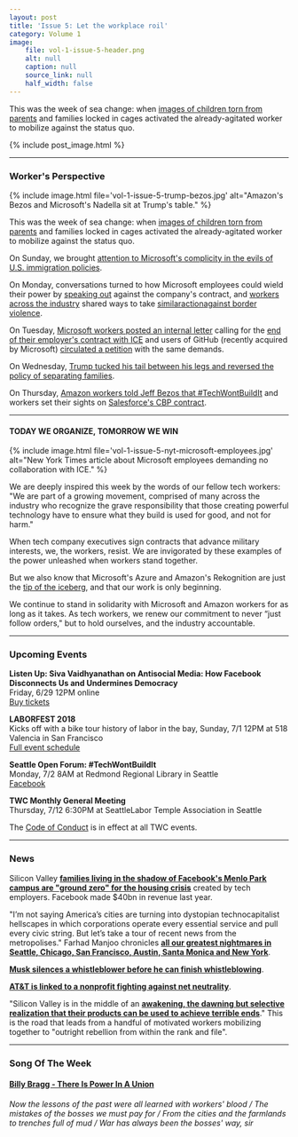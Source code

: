 ```yaml
---
layout: post
title: 'Issue 5: Let the workplace roil'
category: Volume 1
image:
    file: vol-1-issue-5-header.png
    alt: null
    caption: null
    source_link: null
    half_width: false
---
```


<!-- Content imported from: https://eepurl.com/dyhXiT -->

This was the week of sea change: when [images of children torn from parents](https://www.thedailybeast.com/defense-contractors-cashing-in-on-immigrant-kids-detention?ref=scroll)&nbsp;and families locked in cages activated the already-agitated worker to mobilize against the status quo.

<!--excerpt-->

{% include post_image.html %}

***

### Worker's Perspective

{% include image.html
    file='vol-1-issue-5-trump-bezos.jpg'
    alt="Amazon's Bezos and Microsoft's Nadella sit at Trump's table."
%}

This was the week of sea change: when [images of children torn from parents](https://www.thedailybeast.com/defense-contractors-cashing-in-on-immigrant-kids-detention?ref=scroll)&nbsp;and families locked in cages activated the already-agitated worker to mobilize against the status quo.  
  
On Sunday, we brought [attention to Microsoft's complicity in the evils of U.S. immigration policies](https://www.wired.com/story/microsofts-ethical-reckoning-is-here/).&nbsp;  
  
On Monday, conversations turned to how Microsoft employees could wield their power by&nbsp;[speaking out](https://www.notesfrombelow.org/article/building-worker-power-at-microsoft) against the company's contract, and [workers across the industry](https://www.prnewswire.com/news-releases/us-customs-and-border-protection-agency-selects-salesforce-as-digital-modernization-platform-300608614.html)&nbsp;shared ways to take&nbsp;[similar](https://www.deps.co/blog/it-takes-a-village-to-separate-a-family/)[action](https://www.deps.co/blog/it-takes-a-village-to-separate-a-family/)[against border violence](https://www.deps.co/blog/it-takes-a-village-to-separate-a-family/).  
  
On Tuesday,&nbsp;[Microsoft workers posted an internal letter](https://gizmodo.com/microsoft-employees-pressure-leadership-to-cancel-ice-c-1826965297)&nbsp;calling for the [end of their employer's contract with ICE](https://thehill.com/policy/technology/393358-microsoft-employees-dissatisfied-by-ceo-response-plan-action-against-ice)&nbsp;and users of GitHub (recently acquired by Microsoft) [circulated a petition](https://github.com/selfagency/microsoft-drop-ice/blob/master/README.md) with the same demands.&nbsp;  
  
On Wednesday,&nbsp;[Trump tucked his tail between his legs and reversed the policy of separating families](https://gizmodo.com/microsoft-employees-pressure-leadership-to-cancel-ice-c-1826965297).  
  
On Thursday,&nbsp;[Amazon workers told Jeff Bezos that #TechWontBuildIt](https://gizmodo.com/amazon-workers-demand-jeff-bezos-cancel-face-recognitio-1827037509)&nbsp;and workers set their sights on [Salesforce's CBP contract](https://www.motherjones.com/politics/2018/06/tech-ice-immigration-family-separation-trump-microsoft-salesforce/).  

***

#### TODAY WE ORGANIZE, TOMORROW WE WIN

{% include image.html
    file='vol-1-issue-5-nyt-microsoft-employees.jpg'
    alt="New York Times article about Microsoft employees demanding no collaboration with ICE."
%}

We are deeply inspired this week by the words of our fellow tech workers: "We are part of a growing movement, comprised of many across the industry who recognize the grave responsibility that those creating powerful technology have to ensure what they build is used for good, and not for harm."  
  
When tech company executives sign contracts that advance military interests, we, the workers, resist. We are invigorated by these examples of the power unleashed when workers stand together.&nbsp;  
  
But we also know that Microsoft's Azure and Amazon's Rekognition are just the [tip of the iceberg](https://www.differenceengines.com/?p=1163), and that our work is only beginning.&nbsp;  
  
We continue to stand in solidarity with Microsoft and Amazon workers for as long as it takes. As tech workers, we renew our commitment to never “just follow orders," but to hold ourselves, and the industry accountable.&nbsp;

***

###  Upcoming Events

 **Listen Up: Siva Vaidhyanathan on Antisocial Media: How Facebook Disconnects Us and Undermines Democracy**  
Friday, 6/29 12PM online  
[Buy tickets](https://listenup.tech/talks/siva-vaidhyanathan)  
  
**LABORFEST 2018**  
Kicks off with a bike tour history of labor in the bay,&nbsp;Sunday, 7/1 12PM at 518 Valencia in San Francisco  
[Full event schedule](https://www.laborfest.net/wp/)  
  
**Seattle Open Forum: #TechWontBuildIt**  
Monday, 7/2 8AM at Redmond Regional Library in Seattle  
[F](https://www.laborfest.net/wp/)[acebook](https://www.facebook.com/events/180355522811809/)  
  
**TWC Monthly General Meeting**  
Thursday, 7/12 6:30PM at SeattleLabor Temple Association in Seattle&nbsp;

The [Code of Conduct](https://techworkerscoalition.org/community-guide/) is in effect at all TWC events.

***

###  News

Silicon Valley [**families living in the shadow of Facebook's Menlo Park campus are "ground zero" for the housing crisis**](https://www.theguardian.com/technology/2018/jun/20/facebook-silicon-valley-housing-crisis-families-pushed-out?CMP=Share_AndroidApp_Slack) created by tech employers. Facebook made $40bn in revenue last year.  
  
"I’m not saying America’s cities are turning into dystopian technocapitalist hellscapes in which corporations operate every essential service and pull every civic string. But let’s take a tour of recent news from the metropolises." Farhad Manjoo chronicles [**all our greatest nightmares in Seattle, Chicago, San Francisco, Austin, Santa Monica and New York**](https://www.nytimes.com/2018/06/20/technology/tech-companies-conquered-cities.html).  
  
[**Musk silences a whistleblower before he can finish whistleblowing**](https://www.theguardian.com/technology/2018/jun/21/tesla-whistleblower-sabotage-elon-musk-gigafactory-martin-tripp).  
  
[**AT&T is linked to a nonprofit fighting against net neutrality**](https://thehill.com/policy/technology/393358-microsoft-employees-dissatisfied-by-ceo-response-plan-action-against-ice).  
  
"Silicon Valley is in the middle of an [**awakening, the dawning but selective realization that their products can be used to achieve terrible ends**](https://www.wired.com/story/trump-stokes-outrage-in-silicon-valley-but-its-selective)." This is the road that leads from a handful of motivated workers mobilizing together to "outright rebellion from within the rank and file".

***

### Song Of The Week

#### [**Billy Bragg - There Is Power In A Union**](https://www.youtube.com/watch?v=DwbzxemJZIc)
  
_Now the lessons of the past were all learned with workers' blood / The mistakes of the bosses we must pay for / From the cities and the farmlands to trenches full of mud / War has always been the bosses' way, sir_
